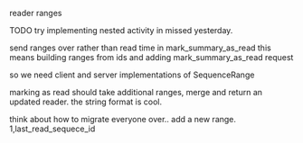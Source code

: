 reader ranges

TODO
try implementing nested activity in missed yesterday.

send ranges over rather than read time in mark_summary_as_read
  this means building ranges from ids and adding mark_summary_as_read request

so we need client and server implementations of SequenceRange

marking as read should take additional ranges, merge and return an updated reader.
the string format is cool.


think about how to migrate everyone over.. add a new range. 1,last_read_sequece_id
